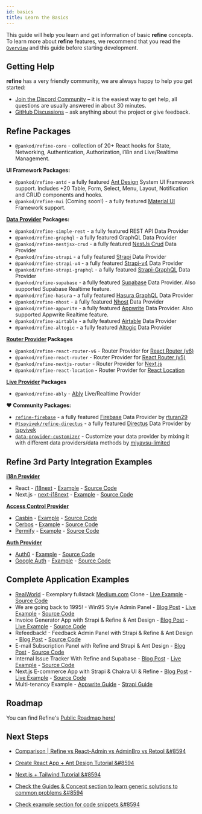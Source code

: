 ```yaml
---
id: basics
title: Learn the Basics
---
```


This guide will help you learn and get information of basic **refine** concepts. To learn more about **refine** features, we recommend that you read the [`Overview`](https://refine.dev/docs/getting-started/overview/) and this guide before starting development.

## Getting Help

**refine** has a very friendly community, we are always happy to help you get started:

-   [Join the Discord Community](https://discord.com/invite/UuU3XCc3J5) – it is the easiest way to get help, all questions are usually answered in about 30 minutes.
-   [GitHub Discussions](https://github.com/pankod/refine/discussions) – ask anything about the project or give feedback.

## Refine Packages

-   `@pankod/refine-core` - collection of 20+ React hooks for State, Networking, Authentication, Authorization, i18n and Live/Realtime Management.

**UI Framework Packages:**

-   `@pankod/refine-antd` - a fully featured [Ant Design](https://ant.design/) System UI Framework support. Includes +20 Table, Form, Select, Menu, Layout, Notification and CRUD components and hooks.
-   `@pankod/refine-mui` (Coming soon!) - a fully featured [Material UI](https://mui.com/) Framework support.

**[Data Provider](https://refine.dev/docs/core/providers/data-provider/) Packages:**

-   `@pankod/refine-simple-rest` - a fully featured REST API Data Provider
-   `@pankod/refine-graphql` - a fully featured GraphQL Data Provider
-   `@pankod/refine-nestjsx-crud` - a fully featured [NestJs Crud](https://github.com/nestjsx/crud) Data Provider
-   `@pankod/refine-strapi` - a fully featured [Strapi](https://github.com/strapi/strapi) Data Provider
-   `@pankod/refine-strapi-v4` - a fully featured [Strapi-v4](https://docs.strapi.io/developer-docs/latest/getting-started/introduction.html) Data Provider
-   `@pankod/refine-strapi-graphql` - a fully featured [Strapi-GraphQL](https://github.com/strapi/strapi/tree/master/packages/plugins/graphql) Data Provider
-   `@pankod/refine-supabase` - a fully featured [Supabase](https://github.com/supabase/supabase) Data Provider. Also supported Supabase Realtime feature.
-   `@pankod/refine-hasura` - a fully featured [Hasura GraphQL](https://github.com/hasura/graphql-engine) Data Provider
-   `@pankod/refine-nhost` - a fully featured [Nhost](https://github.com/nhost/nhost) Data Provider
-   `@pankod/refine-appwrite` - a fully featured [Appwrite](https://github.com/appwrite/appwrite) Data Provider. Also supported Appwrite Realtime feature.
-   `@pankod/refine-airtable` - a fully featured [Airtable](https://github.com/Airtable/airtable.js) Data Provider
-   `@pankod/refine-altogic` - a fully featured [Altogic](https://github.com/altogic/altogic-js) Data Provider

**[Router Provider](https://refine.dev/docs/core/providers/router-provider/) Packages**

-   `@pankod/refine-react-router-v6` - Router Provider for [React Router (v6)](https://reactrouter.com)
-   `@pankod/refine-react-router` - Router Provider for [React Router (v5)](https://v5.reactrouter.com/)
-   `@pankod/refine-nextjs-router` - Router Provider for [Next.js](https://nextjs.org/docs/api-reference/next/router#userouter)
-   `@pankod/refine-react-location` - Router Provider for [React Location](https://github.com/tannerlinsley/react-location)

**[Live Provider](https://refine.dev/docs/core/providers/live-provider/) Packages**

-   `@pankod/refine-ably` - [Ably](https://ably.com/) Live/Realtime Provider

**❤️ Community  Packages:**

-   [`refine-firebase`](https://github.com/rturan29/refine-firebase) - a fully featured [Firebase](https://firebase.google.com/) Data Provider by [rturan29](https://github.com/rturan29)
-   [`@tspvivek/refine-directus`](https://github.com/tspvivek/refine-directus) - a fully featured [Directus](https://directus.io/) Data Provider by [tspvivek](https://github.com/tspvivek)
-   [`data-provider-customizer`](https://github.com/miyavsu-limited/data-provider-customizer) - Customize your data provider by mixing it with different data providers/data methods by [miyavsu-limited](https://github.com/miyavsu-limited)
## Refine 3rd Party Integration Examples

**[i18n Provider](https://refine.dev/docs/core/providers/i18n-provider/)**

-   React - [i18next](https://react.i18next.com/) - [Example](https://refine.dev/docs/examples/i18n/i18n-react/) - [Source Code](https://github.com/pankod/refine/blob/master/examples/i18n/react/src/App.tsx#L17)
-   Next.js - [next-i18next](https://github.com/isaachinman/next-i18next) - [Example](https://refine.dev/docs/examples/i18n/i18n-nextjs/) - [Source Code](https://github.com/pankod/refine/blob/master/examples/i18n/nextjs/pages/_app.tsx#L20)

**[Access Control Provider](https://refine.dev/docs/api-references/providers/accessControl-provider/)**

-   [Casbin](https://casbin.org/) - [Example](https://refine.dev/docs/examples/access-control/casbin/) - [Source Code](https://github.com/pankod/refine/blob/master/examples/accessControl/casbin/src/App.tsx#L27)
-   [Cerbos](https://cerbos.dev/) - [Example](https://refine.dev/docs/examples/access-control/cerbos/) - [Source Code](https://github.com/pankod/refine/blob/master/examples/accessControl/cerbos/src/App.tsx#L37)
-   [Permify](https://www.permify.co/) - [Example](https://refine.dev/docs/examples/access-control/permify/) - [Source Code](https://github.com/Permify/permify-refine/blob/master/src/App.tsx#L43)

**[Auth Provider](https://refine.dev/docs/api-references/providers/auth-provider/)**

-   [Auth0](https://auth0.com/) - [Example](https://refine.dev/docs/examples/auth-provider/auth0/) - [Source Code](https://github.com/pankod/refine/blob/master/examples/authProvider/auth0/src/App.tsx#L23)
-   [Google Auth](https://developers.google.com/identity/protocols/oauth2) - [Example](https://refine.dev/docs/examples/auth-provider/google-auth/) - [Source Code](https://github.com/pankod/refine/blob/master/examples/authProvider/googleLogin/src/App.tsx#L23)

## Complete Application Examples

-  [RealWorld](https://github.com/gothinkster/realworld) - Exemplary fullstack [Medium.com](https://medium.com) Clone - [Live Example](http://refine.dev/docs/examples/real-world-refine-example/) - [Source Code](https://github.com/pankod/refine/tree/master/examples/real-world-example/src)
-  We are going back to 1995! - Win95 Style Admin Panel - [Blog Post](https://refine.dev/blog/awesome-react-windows95-ui-with-refine/) - [Live Example](https://win95.refine.dev) - [Source Code](https://github.com/pankod/refine/tree/master/examples/blog/win95)
-  Invoice Generator App with Strapi & Refine & Ant Design - [Blog Post](https://refine.dev/blog/refine-react-admin-invoice-genarator/) - [Live Example](https://codesandbox.io/s/refine-invoice-generator-n59710) - [Source Code](https://github.com/pankod/refine/tree/master/examples/blog/invoiceGenerator/src)
-  Refeedback! - Feedback Admin Panel with Strapi & Refine & Ant Design - [Blog Post](https://refine.dev/blog/create-a-feedback-admin-panel-with-refine-and-strapi/) - [Source Code](https://github.com/pankod/refine/tree/master/examples/blog/refeedback)
-  E-mail Subscription Panel with Refine and Strapi & Ant Design - [Blog Post](https://refine.dev/blog/e-mail-subscription-panel-with-refine/) - [Source Code](https://github.com/pankod/refine/tree/master/examples/blog/mailSubscription)
-  Internal Issue Tracker With Refine and Supabase - [Blog Post](https://refine.dev/blog/customizable-issue-tracker-with-refine-and-supabase/) - [Live Example](https://codesandbox.io/s/refine-supabase-issue-tracker-vbz3w) - [Source Code](https://github.com/pankod/refine/tree/master/examples/blog/issueTracker)
-  Next.js E-commerce App with Strapi & Chakra UI & Refine - [Blog Post](https://refine.dev/blog/handcrafted-nextjs-e-commerce-app-tutorial-strapi-chakra-ui/) - [Live Example](https://codesandbox.io/s/refine-ecommerce-example-9rvzv) - [Source Code](https://github.com/pankod/refine/tree/master/examples/blog/ecommerce)
-  Multi-tenancy Example - [Appwrite Guide](https://refine.dev/docs/guides-and-concepts/multi-tenancy/appwrite/) - [Strapi Guide](https://refine.dev/docs/guides-and-concepts/multi-tenancy/strapi-v4/)


## Roadmap

You can find Refine's [Public Roadmap here!](https://github.com/pankod/refine/projects/1)
## Next Steps

-   [Comparison | Refine vs React-Admin vs AdminBro vs Retool &#8594](/comparison.md)

-   [Create React App + Ant Design Tutorial &#8594](/ui-frameworks/antd/tutorial.md)

-   [Next.js + Tailwind Tutorial &#8594](/core/tutorial.md)

-   [Check the Guides & Concept section to learn generic solutions to common problems &#8594](/guides-and-concepts/upload/multipart-upload.md)

-   [Check example section for code snippets &#8594](/examples/tutorial.md)
